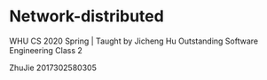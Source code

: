 # Network-distributed
WHU CS 2020 Spring | Taught by Jicheng Hu
Outstanding Software Engineering Class 2

ZhuJie 2017302580305
